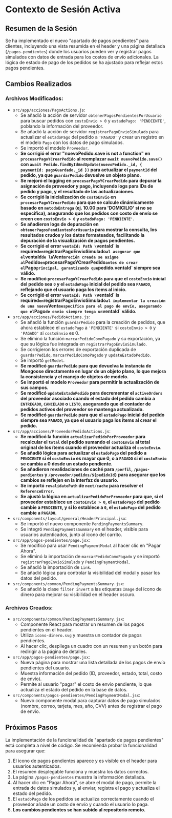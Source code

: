 # Contexto de Sesión Activa

## Resumen de la Sesión
Se ha implementado el nuevo "apartado de pagos pendientes" para clientes, incluyendo una vista resumida en el header y una página detallada (`/pagos-pendientes`) donde los usuarios pueden ver y registrar pagos simulados con datos de entrada para los costos de envío adicionales. La lógica de estado de pago de los pedidos se ha ajustado para reflejar estos pagos pendientes.

## Cambios Realizados

### Archivos Modificados:
*   `src/app/acciones/PagoActions.js`:
    *   Se añadió la acción de servidor `obtenerPagosPendientesPorUsuario` para buscar pedidos con `costoEnvio > 0` y `estadoPago: 'PENDIENTE'`, poblando la información del proveedor.
    *   Se añadió la acción de servidor `registrarPagoEnvioSimulado` para actualizar el `estadoPago` del pedido a `'PAGADO'` y crear un registro en el modelo `Pago` con los datos de pago simulados.
    *   Se importó el modelo `Proveedor`.
    *   **Se corrigió el error "nuevoPedido.save is not a function" en `procesarPagoYCrearPedido` al reemplazar `await nuevoPedido.save()` con `await Pedido.findByIdAndUpdate(nuevoPedido._id, { paymentId: pagoGuardado._id })` para actualizar el `paymentId` del pedido, ya que `guardarPedido` devuelve un objeto plano.**
    *   **Se mejoró el logging en `procesarPagoYCrearPedido` para depurar la asignación de proveedor y pago, incluyendo logs para IDs de pedido y pago, y el resultado de las actualizaciones.**
    *   **Se corrigió la inicialización de `costoEnvio` en `procesarPagoYCrearPedido` para que se calcule dinámicamente basado en `metodoEntrega` (ej. 10.00 para 'DOMICILIO' si no se especifica), asegurando que los pedidos con costo de envío se creen con `costoEnvio > 0` y `estadoPago: 'PENDIENTE'`.**
    *   **Se añadieron logs de depuración en `obtenerPagosPendientesPorUsuario` para mostrar la consulta, los resultados crudos y los datos formateados, facilitando la depuración de la visualización de pagos pendientes.**
    *   **Se corrigió el error `ventaId: Path \`ventaId\` is required` en `registrarPagoEnvioSimulado` al asegurar que el `ventaId` de la `Venta` recién creada se asigne al `Pedido` en `procesarPagoYCrearPedido` antes de crear el `Pago` principal, garantizando que `pedido.ventaId` siempre sea válido.**
    *   **Se modificó `procesarPagoYCrearPedido` para que el `costoEnvio` inicial del pedido sea `0` y el `estadoPago` inicial del pedido sea `PAGADO`, reflejando que el usuario paga los ítems al inicio.**
    *   **Se corrigió el error `ventaId: Path \`ventaId\` is required` en `registrarPagoEnvioSimulado` al implementar la creación de una nueva `Venta` específica para el pago de envío, asegurando que el `Pago` de envío siempre tenga un `ventaId` válido.**
*   `src/app/acciones/PedidoActions.js`:
    *   Se añadió la función `guardarPedido` para la creación de pedidos, que ahora establece el `estadoPago` a `'PENDIENTE'` si `costoEnvio > 0` y `'PAGADO'` si `costoEnvio` es 0.
    *   Se eliminó la función `marcarPedidoComoPagado` y su exportación, ya que su lógica fue integrada en `registrarPagoEnvioSimulado`.
    *   Se corrigieron los errores de exportación duplicada de `guardarPedido`, `marcarPedidoComoPagado` y `updateEstadoPedido`.
    *   Se importó `getModel`.
    *   **Se modificó `guardarPedido` para que devuelva la instancia de Mongoose directamente en lugar de un objeto plano, lo que mejora la consistencia y el manejo de objetos de modelo.**
    *   **Se importó el modelo `Proveedor` para permitir la actualización de sus campos.**
    *   **Se modificó `updateEstadoPedido` para decrementar el `activeOrders` del proveedor asociado cuando el estado del pedido cambia a `ENTREGADO`, `CANCELADO` o `LISTO`, asegurando que el contador de pedidos activos del proveedor se mantenga actualizado.**
    *   **Se modificó `guardarPedido` para que el `estadoPago` inicial del pedido siempre sea `PAGADO`, ya que el usuario paga los ítems al crear el pedido.**
*   `src/app/acciones/ProveedorPedidoActions.js`:
    *   **Se modificó la función `actualizarPedidoPorProveedor` para recalcular el `total` del pedido sumando el `costoEnvio` al total original de los ítems cuando el proveedor actualiza el `costoEnvio`.**
    *   **Se añadió lógica para actualizar el `estadoPago` del pedido a `PENDIENTE` si el `costoEnvio` es mayor que 0, o a `PAGADO` si el `costoEnvio` se cambia a 0 desde un estado pendiente.**
    *   **Se añadieron revalidaciones de caché para `/perfil`, `/pagos-pendientes` y `/proveedor/pedidos/${pedidoId}` para asegurar que los cambios se reflejen en la interfaz de usuario.**
    *   **Se importó `revalidatePath` de `next/cache` para resolver el `ReferenceError`.**
    *   **Se ajustó la lógica en `actualizarPedidoPorProveedor` para que, si el proveedor establece un `costoEnvio > 0`, el `estadoPago` del pedido cambie a `PENDIENTE`, y si lo establece a `0`, el `estadoPago` del pedido cambie a `PAGADO`.**
*   `src/components/layout/general/HeaderPrincipal.jsx`:
    *   Se importó el nuevo componente `PendingPaymentsSummary`.
    *   Se integró `PendingPaymentsSummary` en el header, visible para usuarios autenticados, junto al icono del carrito.
*   `src/app/pagos-pendientes/page.jsx`:
    *   Se modificó para usar `PendingPaymentModal` al hacer clic en "Pagar Ahora".
    *   Se eliminó la importación de `marcarPedidoComoPagado` y se importó `registrarPagoEnvioSimulado` y `PendingPaymentModal`.
    *   Se añadió la importación de `Link`.
    *   Se añadió lógica para controlar la visibilidad del modal y pasar los datos del pedido.
*   `src/components/common/PendingPaymentsSummary.jsx`:
    *   Se añadió la clase `filter invert` a las etiquetas `Image` del icono de dinero para mejorar su visibilidad en el header oscuro.

### Archivos Creados:
*   `src/components/common/PendingPaymentsSummary.jsx`:
    *   Componente React para mostrar un resumen de los pagos pendientes en el header.
    *   Utiliza `icono-dinero.svg` y muestra un contador de pagos pendientes.
    *   Al hacer clic, despliega un cuadro con un resumen y un botón para redirigir a la página de detalles.
*   `src/app/pagos-pendientes/page.jsx`:
    *   Nueva página para mostrar una lista detallada de los pagos de envío pendientes del usuario.
    *   Muestra información del pedido (ID, proveedor, estado, total, costo de envío).
    *   Permite al usuario "pagar" el costo de envío pendiente, lo que actualiza el estado del pedido en la base de datos.
*   `src/components/pagos-pendientes/PendingPaymentModal.jsx`:
    *   Nuevo componente modal para capturar datos de pago simulados (nombre, correo, tarjeta, mes, año, CVV) antes de registrar el pago de envío.

## Próximos Pasos
La implementación de la funcionalidad de "apartado de pagos pendientes" está completa a nivel de código. Se recomienda probar la funcionalidad para asegurar que:
1.  El icono de pagos pendientes aparece y es visible en el header para usuarios autenticados.
2.  El resumen desplegable funciona y muestra los datos correctos.
3.  La página `/pagos-pendientes` muestra la información detallada.
4.  Al hacer clic en "Pagar Ahora", se abre el modal de pago, permite la entrada de datos simulados y, al enviar, registra el pago y actualiza el estado del pedido.
5.  El `estadoPago` de los pedidos se actualiza correctamente cuando el proveedor añade un costo de envío y cuando el usuario lo paga.
6.  **Los cambios pendientes se han subido al repositorio remoto.**
